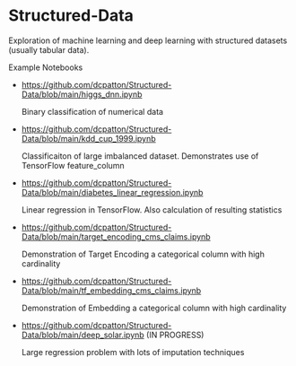 # Structured-Data

Exploration of machine learning and deep learning with structured datasets (usually tabular data).

Example Notebooks

* https://github.com/dcpatton/Structured-Data/blob/main/higgs_dnn.ipynb

  Binary classification of numerical data

* https://github.com/dcpatton/Structured-Data/blob/main/kdd_cup_1999.ipynb

  Classificaiton of large imbalanced dataset. Demonstrates use of TensorFlow feature_column

* https://github.com/dcpatton/Structured-Data/blob/main/diabetes_linear_regression.ipynb

  Linear regression in TensorFlow. Also calculation of resulting statistics

* https://github.com/dcpatton/Structured-Data/blob/main/target_encoding_cms_claims.ipynb

  Demonstration of Target Encoding a categorical column with high cardinality
  
* https://github.com/dcpatton/Structured-Data/blob/main/tf_embedding_cms_claims.ipynb

  Demonstration of Embedding a categorical column with high cardinality

* https://github.com/dcpatton/Structured-Data/blob/main/deep_solar.ipynb   (IN PROGRESS)

  Large regression problem with lots of imputation techniques

